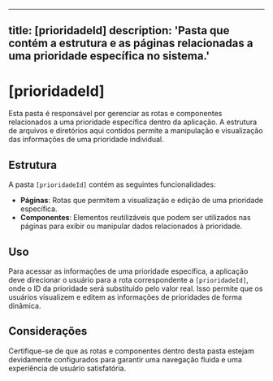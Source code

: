 
---
title: [prioridadeId]
description: 'Pasta que contém a estrutura e as páginas relacionadas a uma prioridade específica no sistema.'
---

# [prioridadeId]

Esta pasta é responsável por gerenciar as rotas e componentes relacionados a uma prioridade específica dentro da aplicação. A estrutura de arquivos e diretórios aqui contidos permite a manipulação e visualização das informações de uma prioridade individual.

## Estrutura

A pasta `[prioridadeId]` contém as seguintes funcionalidades:

- **Páginas**: Rotas que permitem a visualização e edição de uma prioridade específica.
- **Componentes**: Elementos reutilizáveis que podem ser utilizados nas páginas para exibir ou manipular dados relacionados à prioridade.

## Uso

Para acessar as informações de uma prioridade específica, a aplicação deve direcionar o usuário para a rota correspondente a `[prioridadeId]`, onde o ID da prioridade será substituído pelo valor real. Isso permite que os usuários visualizem e editem as informações de prioridades de forma dinâmica.

## Considerações

Certifique-se de que as rotas e componentes dentro desta pasta estejam devidamente configurados para garantir uma navegação fluida e uma experiência de usuário satisfatória.
